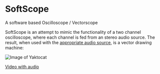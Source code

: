 # SoftScope
A software based Oscilloscope / Vectorscope

SoftScope is an attempt to mimic the functionality of a two channel oscilloscope, where each channel is fed from an stereo audio source.
The result, when used with the [appropriate audio source](http://oscilloscopemusic.com/), is a vector drawing machine:

![Image of Yaktocat](https://xfx.net/stackoverflow/SoftScopeVideo/SoftScope.gif)

[Video with audio](https://xfx.net/stackoverflow/SoftScopeVideo/index.html)
